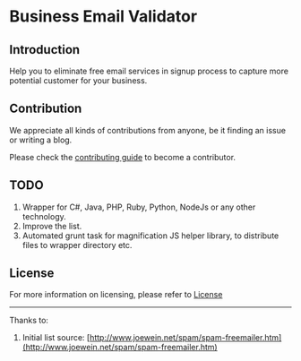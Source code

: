 # Business Email Validator

## Introduction

Help you to eliminate free email services in signup process to capture more potential customer for your business.

## Contribution

We appreciate all kinds of contributions from anyone, be it finding an issue or writing a blog.

Please check the [contributing guide](CONTRIBUTING.md) to become a contributor.

## TODO

1. Wrapper for C#, Java, PHP, Ruby, Python, NodeJs or any other technology.
2. Improve the list.
3. Automated grunt task for magnification JS helper library, to distribute files to wrapper directory etc.

## License

For more information on licensing, please refer to [License](https://github.com/LoginRadius/business-email-validator/blob/master/LICENSE)

---

Thanks to:

1. Initial list source: [http://www.joewein.net/spam/spam-freemailer.htm](http://www.joewein.net/spam/spam-freemailer.htm)
